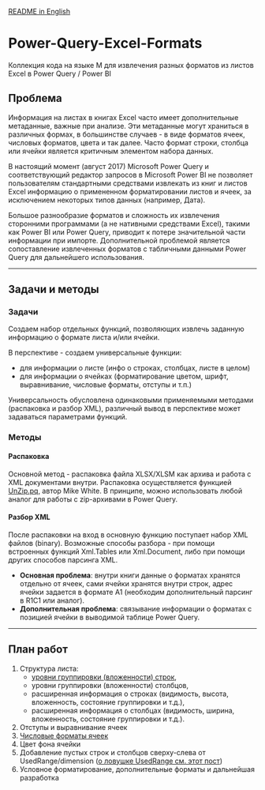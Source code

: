 
[README in English](README.md)
# Power-Query-Excel-Formats
Коллекция кода на языке M для извлечения разных форматов из листов Excel в Power Query / Power BI


## Проблема
Информация на листах в книгах Excel часто имеет дополнительные метаданные, важные при анализе. Эти метаданные могут храниться в различных формах, в большинстве случаев - в виде форматов ячеек, числовых форматов, цвета и так далее. Часто формат строки, столбца или ячейки является критичным элементом набора данных.

В настоящий момент (август 2017) Microsoft Power Query и соответствующий редактор запросов в Microsoft Power BI не позволяет пользователям стандартными средствами извлекать из книг и листов Excel информацию о примененном форматировании листов и ячеек, за исключением некоторых типов данных (например, Дата).

Большое разнообразие форматов и сложность их извлечения сторонними программами (а не нативными средствами Excel), такими как Power BI или Power Query, приводит к потере значительной части информации при импорте. Дополнительной проблемой является сопоставление извлеченных форматов с табличными данными Power Query для дальнейшего использования.

---
## Задачи и методы
### Задачи

Создаем набор отдельных функций, позволяющих извлечь заданную информацию о формате листа и/или ячейки.

В перспективе - создаем универсальные функции: 
- для информации о листе (инфо о строках, столбцах, листе в целом)
- для информации о ячейках (форматирование цветом, шрифт, выравнивание, числовые форматы, отступы и т.п.)

Универсальность обусловлена одинаковыми применяемыми методами (распаковка и разбор XML), различный вывод в перспективе может задаваться параметрами функций.

### Методы
#### Распаковка

Основной метод - распаковка файла XLSX/XLSM как архива и работа с XML документами внутри.
Распаковка осуществляется функцией [UnZip.pq](UnZip.pq), автор Mike White. В принципе, можно использовать любой аналог для работы с zip-архивами в Power Query.

#### Разбор XML

После распаковки на вход в основную функцию поступает набор XML файлов (binary).
Возможные способы разбора - при помощи встроенных функций Xml.Tables или Xml.Document, либо при помощи других способов парсинга XML.

* **Основная проблема**: внутри книги данные о форматах хранятся отдельно от ячеек, сами ячейки хранятся внутри строк, адрес ячейки задается в формате A1 (необходим дополнительный парсинг в R1C1 или аналог).
* **Дополнительная проблема**: связывание информации о форматах с позицией ячейки в выводимой таблице Power Query.

---
## План работ

1. Структура листа: 
    - [уровни группировки (вложенности) строк](../../tree/master/RowsOutline),
    - уровни группировки (вложенности) столбцов,
    - расширенная информация о строках (видимость, высота, вложенность, состояние группировки и т.д.),
    - расширенная информация о столбцах (видимость, ширина, вложенность, состояние группировки и т.д.).
2. Отступы и выравнивание ячеек
3. [Числовые форматы ячеек](../../tree/master/NumberFormats)
4. Цвет фона ячейки
5. Добавление пустых строк и столбцов сверху-слева от UsedRange/dimension ([о ловушке UsedRange см. этот пост](http://excel-inside.pro/ru/blog/2017/05/23/импорт-данных-в-power-query-и-power-bi-из-excel-ловушка-usedrange/))
6. Условное форматирование, дополнительные форматы и дальнейшая разработка
